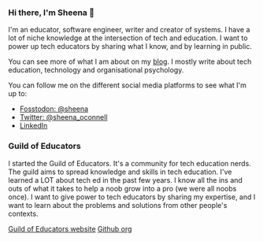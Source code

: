 ### Hi there, I'm Sheena 👋

I'm an educator, software engineer, writer and creator of systems. I have a lot of niche knowledge at the intersection of tech and education. I want to power up tech educators by sharing what I know, and by learning in public.

You can see more of what I am about on my [blog](https://www.sheenaoc.com/). I mostly write about tech education, technology and organisational psychology. 

You can follow me on the different social media platforms to see what I'm up to:

- [Fosstodon: @sheena](https://fosstodon.org/@sheena)
- [Twitter: @sheena_oconnell](https://twitter.com/sheena_oconnell)
- [LinkedIn](https://www.linkedin.com/in/sheena-o-connell-0bb72527/)

### Guild of Educators 

I started the Guild of Educators. It's a community for tech education nerds. The guild aims to spread knowledge and skills in tech education. I've learned a LOT about tech ed in the past few years. I know all the ins and outs of what it takes to help a noob grow into a pro (we were all noobs once). I want to give power to tech educators by sharing my expertise, and I want to learn about the problems and solutions from other people's contexts. 

[Guild of Educators website](https://guildofeducators.com/)
[Github org](https://github.com/Guild-of-Educators)
